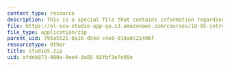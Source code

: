 ```yaml
---
content_type: resource
description: This is a special file that contains information regarding studio 5.
file: https://ol-ocw-studio-app-qa.s3.amazonaws.com/courses/18-05-introduction-to-probability-and-statistics-spring-2014/afdeb873000a0ee43a8565fbf3e7e95e_studio5.zip
file_type: application/zip
parent_uid: 795a5521-0a16-d54d-c4e8-910a0c21496f
resourcetype: Other
title: studio5.zip
uid: afdeb873-000a-0ee4-3a85-65fbf3e7e95e
---
```

